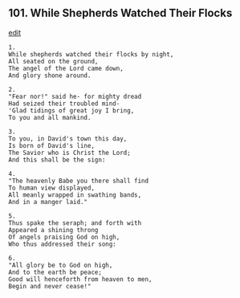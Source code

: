 
## 101.  While Shepherds Watched Their Flocks
[edit](https://docs.google.com/document/d/1Avd_i6U0s3oWEWldkm66YRGQ8e0Foe2Q/edit?mode=html)




    1.
    While shepherds watched their flocks by night,
    All seated on the ground,
    The angel of the Lord came down,
    And glory shone around.

    2.
    "Fear nor!" said he- for mighty dread
    Had seized their troubled mind-
    'Glad tidings of great joy I bring,
    To you and all mankind.

    3.
    To you, in David's town this day,
    Is born of David's line,
    The Savior who is Christ the Lord;
    And this shall be the sign:

    4.
    "The heavenly Babe you there shall find
    To human view displayed,
    All meanly wrapped in swathing bands,
    And in a manger laid."

    5.
    Thus spake the seraph; and forth with
    Appeared a shining throng
    Of angels praising God on high,
    Who thus addressed their song:

    6.
    "All glory be to God on high,
    And to the earth be peace;
    Good will henceforth from heaven to men,
    Begin and never cease!"
